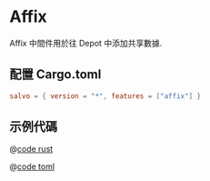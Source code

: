 # Affix

Affix 中間件用於往 Depot 中添加共享數據.

## 配置 Cargo.toml

```toml
salvo = { version = "*", features = ["affix"] }
```

## 示例代碼

<CodeGroup>
  <CodeGroupItem title="main.rs" active>

@[code rust](../../../codes/affix/src/main.rs)

  </CodeGroupItem>
  <CodeGroupItem title="Cargo.toml">

@[code toml](../../../codes/affix/Cargo.toml)

  </CodeGroupItem>
</CodeGroup>